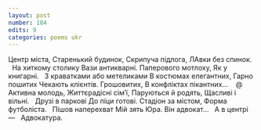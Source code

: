 ```yaml
---
layout: post
number: 184
edits: 9
categories: poems ukr
---
```


Центр міста,
Старенький будинок,
Скрипуча підлога,
ЛАвки без спинок.
 
На хиткому столику 
Вази антикварні.
Паперового мотлоху,
Як у книгарні.
 
З краватками або метеликами 
В костюмах елегантних,
Гарно пошитих
Чекають клієнтів.
Грошовитих,
В конфліктах пікантних...
  
@ 
Активна молодь,
Життєрадісні сім’ї,
Паруються й родять,
Щасливі і вільні. 
 
Друзі в паркові
До піци готові. 
Стадіон за містом,
Форма футболіста.
 
Пішов наперехват 
Мій зять Юра.
Він адвокат…
 
А в центрі —  
Адвокатура.
